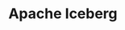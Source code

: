 ---
codehost: https://github.com/apache/iceberg
logohandle: apache_iceberg
sort: iceberg
tags:
- apache
- database
title: Apache Iceberg
website: https://iceberg.apache.org/
---